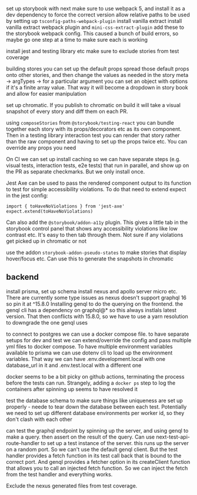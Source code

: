 set up storybook with next
make sure to use webpack 5, and install it as a dev dependency to force the correct version
allow relative paths to be used by setting up `tsconfig-paths-webpack-plugin`
install vanilla extract
install vanilla extract webpack plugin and `mini-css-extract-plugin`
add these to the storybook webpack config. This caused a bunch of build errors, so maybe go one
step at a time to make sure each is working

install jest and testing library etc
make sure to exclude stories from test coverage

building stores you can set up the default props
spread those default props onto other stories, and then change the values as needed
in the story meta -> argTypes -> for a particular argument you can set an object with options if it's a finite array value. That way it will become a dropdown in story book and allow for easier manipulation

set up chromatic. If you publish to chromatic on build it will take a visual snapshot of every story and diff them on each PR.

using `composeStories` from `@storybook/testing-react` you can bundle together each story with its props/decorators etc as its own component. Then in a testing library interaction test you can render that story rather than the raw component and having to set up the props twice etc. You can override any props you need

On CI we can set up install caching so we can have separate steps (e.g. visual tests, interaction tests, e2e tests) that run in parallel, and show up on the PR as separate checkmarks. But we only install once.

Jest Axe can be used to pass the rendered component output to its function to test for simple accessibility violations. To do that need to extend expect in the jest config:

```
import { toHaveNoViolations } from 'jest-axe'
expect.extend(toHaveNoViolations)
```

Can also add the `@storybook/addon-a11y` plugin. This gives a little tab in the storybook control panel that
shows any accessibility violations like low contrast etc. It's easy to then tab through them. Not sure if any violations get picked up in chromatic or not

use the addon `storybook-addon-pseudo-states` to make stories that display hover/focus etc. Can use this to generate the snapshots in chromatic

## backend

install prisma, set up schema
install nexus and apollo server micro etc. There are currently some type issues as nexus doesn't support graphql 16 so pin it at ^15.8.0
Installing genql to do the querying on the frontend. the genql cli has a dependency on graphql@\* so this always instlals latest version. That then conflicts with 15.8.0, so we have to use a yarn resolution to downgrade the one genql uses

to connect to postgres we can use a docker compose file. to have separate setups for dev and test we can extend/override the config and pass multiple yml files to docker compose.
To have multiple environment variables available to prisma we can use dotenv cli to load up the environment variables. That way we can have .env.development.local with one database_url in it and .env.test.local with a different one

docker seems to be a bit picky on github actions, terminating the process before the tests can run. Strangely, adding a `docker ps` step to log the containers after spinning up seems to have resolved it

test the database schema to make sure things like uniqueness are set up properly - neede to tear down the database between each test. Potentially we need to set up different database environments per worker id, so they don't clash with each other

can test the graphql endpoint by spinning up the server, and using genql to make a query. then assert on the result of the query. Can use next-test-api-route-handler to set up a test instance of the server.
this runs up the server on a random port. So we can't use the default genql client. But the test handler provides a fetch function in its test call back that is bound to the correct port.
And genql provides a fetcher option in its createClient function that allows you to call an injected fetch function. So we can inject the fetch from the test handler and everything works.

Exclude the nexus generated files from test coverage.
